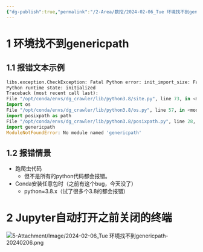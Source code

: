 ```yaml
---
{"dg-publish":true,"permalink":"/2-Area/数挖/2024-02-06_Tue 环境找不到genericpath/"}
---
```


# 1 环境找不到genericpath
## 1.1 报错文本示例
```python
libs.exception.CheckException: Fatal Python error: init_import_size: Failed to import the site module
Python runtime state: initialized
Traceback (most recent call last):
File "/opt/conda/envs/dg_crawler/lib/python3.8/site.py", line 73, in <module>
import os
File "/opt/conda/envs/dg_crawler/lib/python3.8/os.py", line 57, in <module>
import posixpath as path
File "/opt/conda/envs/dg_crawler/lib/python3.8/posixpath.py", line 28, in <module>
import genericpath
ModuleNotFoundError: No module named 'genericpath'
```
## 1.2 报错情景
- 跑爬虫代码
	- 但不是所有的python代码都会报错。
- Conda安装任意包时（之前有这个bug，今天没了）
	- python=3.8.x（试了很多个3.8的都会报错）
# 2 Jupyter自动打开之前关闭的终端
![5-Attachment/Image/2024-02-06_Tue 环境找不到genericpath-20240206.png](/img/user/5-Attachment/Image/2024-02-06_Tue%20%E7%8E%AF%E5%A2%83%E6%89%BE%E4%B8%8D%E5%88%B0genericpath-20240206.png)